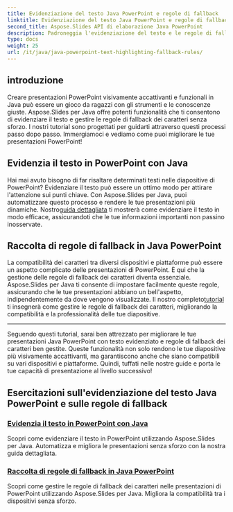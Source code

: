 ```yaml
---
title: Evidenziazione del testo Java PowerPoint e regole di fallback
linktitle: Evidenziazione del testo Java PowerPoint e regole di fallback
second_title: Aspose.Slides API di elaborazione Java PowerPoint
description: Padroneggia l'evidenziazione del testo e le regole di fallback dei caratteri in Java PowerPoint con Aspose.Slides. Segui i nostri tutorial per migliorare e automatizzare le tue presentazioni senza problemi.
type: docs
weight: 25
url: /it/java/java-powerpoint-text-highlighting-fallback-rules/
---
```


## introduzione

Creare presentazioni PowerPoint visivamente accattivanti e funzionali in Java può essere un gioco da ragazzi con gli strumenti e le conoscenze giuste. Aspose.Slides per Java offre potenti funzionalità che ti consentono di evidenziare il testo e gestire le regole di fallback dei caratteri senza sforzo. I nostri tutorial sono progettati per guidarti attraverso questi processi passo dopo passo. Immergiamoci e vediamo come puoi migliorare le tue presentazioni PowerPoint!

## Evidenzia il testo in PowerPoint con Java
Hai mai avuto bisogno di far risaltare determinati testi nelle diapositive di PowerPoint? Evidenziare il testo può essere un ottimo modo per attirare l'attenzione sui punti chiave. Con Aspose.Slides per Java, puoi automatizzare questo processo e rendere le tue presentazioni più dinamiche. Nostro[guida dettagliata](./highlight-text-powerpoint-java/) ti mostrerà come evidenziare il testo in modo efficace, assicurandoti che le tue informazioni importanti non passino inosservate.

## Raccolta di regole di fallback in Java PowerPoint
 La compatibilità dei caratteri tra diversi dispositivi e piattaforme può essere un aspetto complicato delle presentazioni di PowerPoint. È qui che la gestione delle regole di fallback dei caratteri diventa essenziale. Aspose.Slides per Java ti consente di impostare facilmente queste regole, assicurando che le tue presentazioni abbiano un bell'aspetto, indipendentemente da dove vengono visualizzate. Il nostro completo[tutorial](./fallback-rules-collection-java-powerpoint/) ti insegnerà come gestire le regole di fallback dei caratteri, migliorando la compatibilità e la professionalità delle tue diapositive.

---

Seguendo questi tutorial, sarai ben attrezzato per migliorare le tue presentazioni Java PowerPoint con testo evidenziato e regole di fallback dei caratteri ben gestite. Queste funzionalità non solo rendono le tue diapositive più visivamente accattivanti, ma garantiscono anche che siano compatibili su vari dispositivi e piattaforme. Quindi, tuffati nelle nostre guide e porta le tue capacità di presentazione al livello successivo!
## Esercitazioni sull'evidenziazione del testo Java PowerPoint e sulle regole di fallback
### [Evidenzia il testo in PowerPoint con Java](./highlight-text-powerpoint-java/)
Scopri come evidenziare il testo in PowerPoint utilizzando Aspose.Slides per Java. Automatizza e migliora le presentazioni senza sforzo con la nostra guida dettagliata.
### [Raccolta di regole di fallback in Java PowerPoint](./fallback-rules-collection-java-powerpoint/)
Scopri come gestire le regole di fallback dei caratteri nelle presentazioni di PowerPoint utilizzando Aspose.Slides per Java. Migliora la compatibilità tra i dispositivi senza sforzo.